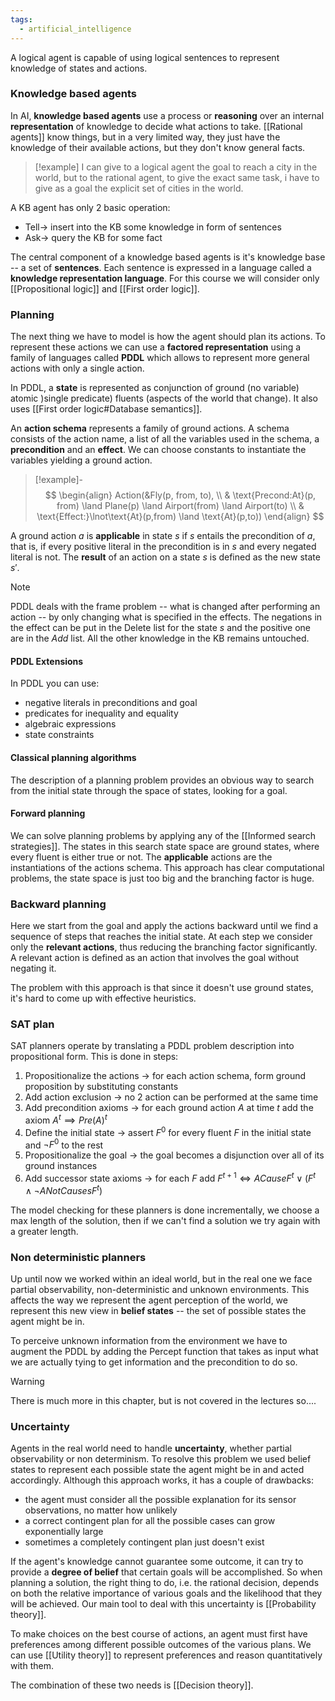 ```yaml
---
tags:
  - artificial_intelligence
---
```

A logical agent is capable of using logical sentences to represent knowledge of states and actions.
### Knowledge based agents

In AI, **knowledge based agents** use a process or **reasoning** over an internal **representation** of knowledge to decide what actions to take. [[Rational agents]] know things, but in a very limited way, they just have the knowledge of their available actions, but they don't know general facts.

>[!example]
>I can give to a logical agent the goal to reach a city in the world, but to the rational agent, to give the exact same task, i have to give as a goal the explicit set of cities in the world.

A KB agent has only 2 basic operation:
- $\text{Tell} \to$ insert into the KB some knowledge in form of sentences
- $\text{Ask} \to$ query the KB for some fact

The central component of a knowledge based agents is it's knowledge base -- a set of **sentences**. Each sentence is expressed in a language called a **knowledge representation language**. For this course we will consider only [[Propositional logic]] and [[First order logic]].
### Planning

The next thing we have to model is how the agent should plan its actions. To represent these actions we can use a **factored representation** using a family of languages called **PDDL** which allows to represent more general actions with only a single action.

In PDDL, a **state** is represented as conjunction of ground (no variable) atomic  )single predicate) fluents (aspects of the world that change). It also uses [[First order logic#Database semantics]]. 

An **action schema** represents a family of ground actions. A schema consists of the action name, a list of all the variables used in the schema, a **precondition** and an **effect**. We can choose constants to instantiate the variables yielding a ground action.

>[!example]-
>$$
>\begin{align}
> Action(&Fly(p, from, to),  \\
> & \text{Precond:At}(p, from) \land Plane(p) \land Airport(from) \land Airport(to) \\
> & \text{Effect:}\lnot\text{At}(p,from) \land \text{At}(p,to))
>\end{align}
>$$

A ground action $a$ is **applicable** in state $s$ if $s$ entails the precondition of $a$, that is, if every positive literal in the precondition is in $s$ and every negated literal is not. The **result** of an action on a state $s$ is defined as the new state $s'$. 

>[!note]
>PDDL deals with the frame problem -- what is changed after performing an action -- by only changing what is specified in the effects. The negations in the effect can be put in the $\text{Delete}$ list for the state $s$ and the positive one are in the $Add$ list. All the other knowledge in the KB remains untouched.
#### PDDL Extensions

In PDDL you can use:
- negative literals in preconditions and goal
- predicates for inequality and equality
- algebraic expressions
- state constraints
#### Classical planning algorithms

The description of a planning problem provides an obvious way to search from the initial state through the space of states, looking for a goal.
#### Forward planning

We can solve planning problems by applying any of the [[Informed search strategies]]. The states in this search state space are ground states, where every fluent is either true or not. The **applicable** actions are the instantiations of the actions schema. This approach has clear computational problems, the state space is just too big and the branching factor is huge.
### Backward planning

Here we start from the goal and apply the actions backward until we find a sequence of steps that reaches the initial state. At each step we consider only the **relevant actions**, thus reducing the branching factor significantly. A relevant action is defined as an action that involves the goal without negating it.

The problem with this approach is that since it doesn't use ground states, it's hard to come up with effective heuristics.
### SAT plan

SAT planners operate by translating a PDDL problem description into propositional form. This is done in steps:
1) Propositionalize the actions $\to$ for each action schema, form ground proposition by substituting constants
2) Add action exclusion $\to$ no 2 action can be performed at the same time
3) Add precondition axioms $\to$ for each ground action $A$ at time $t$ add the axiom $A^{t} \implies Pre(A)^{t}$
4) Define the initial state $\to$ assert $F^{0}$ for every fluent $F$ in the initial state and $\lnot F^{0}$ to the rest
5) Propositionalize the goal $\to$ the goal becomes a disjunction over all of its ground instances
6) Add successor state axioms $\to$ for each $F$ add $F^{t+1}\iff ACause F^{t} \lor (F^{t}\land \lnot ANotCausesF^{t})$

The model checking for these planners is done incrementally, we choose a max length of the solution, then if we can't find a solution we try again with a greater length.
### Non deterministic planners

Up until now we worked within an ideal world, but in the real one we face partial observability, non-deterministic and unknown environments. This affects the way we represent the agent perception of the world, we represent this new view in **belief states** -- the set of possible states the agent might be in.  

To perceive unknown information from the environment we have to augment the PDDL by adding the $\text{Percept}$ function that takes as input what we are actually tying to get information and the precondition to do so. 

>[!warning]
>There is much more in this chapter, but is not covered in the lectures so....
### Uncertainty

Agents in the real world need to handle **uncertainty**, whether partial observability or non determinism. To resolve this problem we used belief states to represent each possible state the agent might be in and acted accordingly. Although this approach works, it has a couple of drawbacks:
- the agent must consider all the possible explanation for its sensor observations, no matter how unlikely
- a correct contingent plan for all the possible cases can grow exponentially large
- sometimes a completely contingent plan just doesn't exist

If the agent's knowledge cannot guarantee some outcome, it can try to provide a **degree of belief** that certain goals will be accomplished. So when planning a solution, the right thing to do, i.e. the rational decision, depends on both the relative importance of various goals and the likelihood that they will be achieved. Our main tool to deal with this uncertainty is [[Probability theory]].

To make choices on the best course of actions, an agent must first have preferences among different possible outcomes of the various plans. We can use [[Utility theory]] to represent preferences and reason quantitatively with them.

The combination of these two needs is [[Decision theory]].